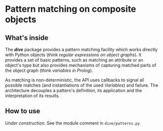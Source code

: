 Pattern matching on composite objects
=====================================

What's inside
-------------

The ***dive*** package provides a pattern matching facility which works directly with Python objects (think *regular expressions on object graphs*). It provides a set of basic patterns, such as matching an attribute or an object's type but also provides mechanisms of capturing matched parts of the object graph (think *variables in Prolog*). 

As matching is non-deterministic, the API uses callbacks to signal all possible matches (and instantiations of the used *Variables*) and failure. The architecture decouples a pattern's definition, its application and the interpretation of its results.

How to use
----------

*Under construction.*
See the module comment in ```dive/patterns.py```